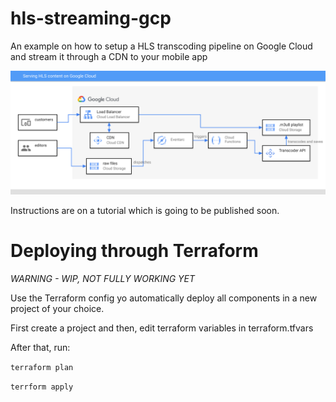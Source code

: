 # hls-streaming-gcp

An example on how to setup a HLS transcoding pipeline on Google Cloud and stream it through a CDN to your mobile app

![Architecture Diagram](./architecture_diagram.svg)

Instructions are on a tutorial which is going to be published soon.

# Deploying through Terraform

*WARNING - WIP, NOT FULLY WORKING YET*

Use the Terraform config yo automatically deploy all components in a new project of your choice.

First create a project and then, edit terraform variables in terraform.tfvars

After that, run:

`terraform plan`

`terrform apply`
